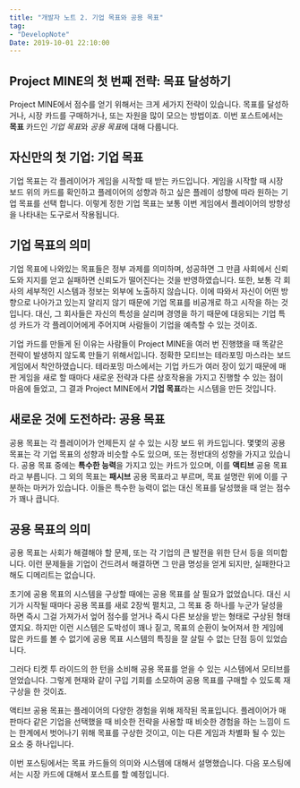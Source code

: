 ```yaml
---
title: "개발자 노트 2. 기업 목표와 공용 목표"
tag: 
- "DevelopNote"
Date: 2019-10-01 22:10:00
---
```

## Project MINE의 첫 번째 전략: 목표 달성하기
Project MINE에서 점수를 얻기 위해서는 크게 세가지 전략이 있습니다.
목표를 달성하거나, 시장 카드를 구매하거나, 또는 자원을 많이 모으는 방법이죠.
이번 포스트에서는 **목표** 카드인 *기업 목표*와 *공용 목표*에 대해 다룹니다.

## 자신만의 첫 기업: 기업 목표
기업 목표는 각 플레이어가 게임을 시작할 때 받는 카드입니다.
게임을 시작할 때 시장 보드 위의 카드를 확인하고 플레이어의 성향과 하고 싶은 플레이 성향에 따라 원하는 기업 목표를 선택 합니다.
이렇게 정한 기업 목표는 보통 이번 게임에서 플레이어의 방향성을 나타내는 도구로서 작용됩니다.

## 기업 목표의 의미
기업 목표에 나와있는 목표들은 정부 과제를 의미하며, 성공하면 그 만큼 사회에서 신뢰도와 지지를 얻고 실패하면 신뢰도가 떨어진다는 것을 반영하였습니다.
또한, 보통 각 회사의 세부적인 시스템과 정보는 외부에 노출하지 않습니다. 이에 따와서 자신이 어떤 방향으로 나아가고 있는지 알리지 않기 때문에 기업 목표를 비공개로 하고 시작을 하는 것입니다. 대신, 그 회사들은 자신의 특성을 살리며 경영을 하기 때문에 대응되는 기업 특성 카드가 각 플레이어에게 주어지며 사람들이 기업을 예측할 수 있는 것이죠. 

기업 카드를 만들게 된 이유는 사람들이 Project MINE을 여러 번 진행했을 때 똑같은 전략이 발생하지 않도록 만들기 위해서입니다.
정확한 모티브는 테라포밍 마스라는 보드게임에서 착안하였습니다. 테라포밍 마스에서는 기업 카드가 여러 장이 있기 때문에 매 판 게임을 새로 할 때마다 새로운 전략과 다른 상호작용을 가지고 진행할 수 있는 점이 마음에 들었고, 그 결과 Project MINE에서 **기업 목표**라는 시스템을 만든 것입니다.

## 새로운 것에 도전하라: 공용 목표
공용 목표는 각 플레이어가 언제든지 살 수 있는 시장 보드 위 카드입니다.
몇몇의 공용 목표는 각 기업 목표의 성향과 비슷할 수도 있으며, 또는 정반대의 성향을 가지고 있습니다.
공용 목표 중에는 **특수한 능력**을 가지고 있는 카드가 있으며, 이를 **액티브** 공용 목표라고 부릅니다. 그 외의 목표는 **패시브** 공용 목표라고 부르며, 목표 설명란 위에 이를 구분하는 마커가 있습니다. 이들은 특수한 능력이 없는 대신 목표를 달성했을 때 얻는 점수가 꽤나 큽니다.

## 공용 목표의 의미
공용 목표는 사회가 해결해야 할 문제, 또는 각 기업의 큰 발전을 위한 단서 등을 의미합니다.
이런 문제들을 기업이 건드려서 해결하면 그 만큼 명성을 얻게 되지만, 실패한다고 해도 디메리트는 없습니다.

초기에 공용 목표의 시스템을 구상할 때에는 공용 목표를 살 필요가 없었습니다. 대신 시기가 시작될 때마다 공용 목표를 새로 2장씩 펼치고, 그 목표 중 하나를 누군가 달성을 하면 즉시 그걸 가져가서 엎어 점수를 얻거나 즉시 다른 보상을 받는 형태로 구상된 형태였지요. 하지만 이런 시스템은 도박성이 꽤나 짙고, 목표의 순환이 늦어져서 한 게임에 많은 카드를 볼 수 없기에 공용 목표 시스템의 특징을 잘 살릴 수 없는 단점 등이 있었습니다.

그러다 티켓 투 라이드의 한 턴을 소비해 공용 목표를 얻을 수 있는 시스템에서 모티브를 얻었습니다. 그렇게 현재와 같이 구입 기회를 소모하여 공용 목표를 구매할 수 있도록 재구상을 한 것이죠. 

액티브 공용 목표는 플레이어의 다양한 경험을 위해 제작된 목표입니다. 플레이어가 매 판마다 같은 기업을 선택했을 때 비슷한 전략을 사용할 때 비슷한 경험을 하는 느낌이 드는 한계에서 벗어나기 위해 목표를 구상한 것이고, 이는 다른 게임과 차별화 될 수 있는 요소 중 하나입니다.

이번 포스팅에서는 목표 카드들의 의미와 시스템에 대해서 설명했습니다. 다음 포스팅에서는 시장 카드에 대해서 포스트를 할 예정입니다.
